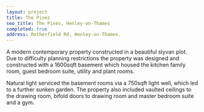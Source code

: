 ```yaml
---
layout: project
title: The Pines
seo_title: The Pines, Henley-on-Thames
completed: true
address: Rotherfield Rd, Henley-on-Thames.
---
```


<p>A modern contemporary property constructed in a beautiful slyvan plot. Due to difficulty 
planning restrictions the property was designed and constructed with a 1600sqft basement which housed the kitchen 
family room, guest bedroom suite, utility and plant rooms.</p>  

<p>Natural light serviced the basement rooms via a 750sqft light well, which led to a further sunken garden.  
The property also included vaulted ceilings to the drawing room, bifold doors to drawing room and master bedroom suite 
and a gym.</p>